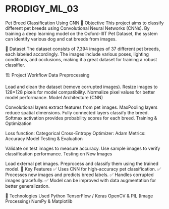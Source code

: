 # PRODIGY_ML_03
Pet Breed Classification Using CNN
📌 Objective
This project aims to classify different pet breeds using Convolutional Neural Networks (CNNs). By training a deep learning model on the Oxford-IIIT Pet Dataset, the system can identify various dog and cat breeds from images.

📂 Dataset
The dataset consists of 7,394 images of 37 different pet breeds, each labeled accordingly. The images include various poses, lighting conditions, and occlusions, making it a great dataset for training a robust classifier.

🏗 Project Workflow
Data Preprocessing

Load and clean the dataset (remove corrupted images).
Resize images to 128×128 pixels for model compatibility.
Normalize pixel values for better model performance.
Model Architecture (CNN)

Convolutional layers extract features from pet images.
MaxPooling layers reduce spatial dimensions.
Fully connected layers classify the breed.
Softmax activation provides probability scores for each breed.
Training & Optimization

Loss function: Categorical Cross-Entropy
Optimizer: Adam
Metrics: Accuracy
Model Testing & Evaluation

Validate on test images to measure accuracy.
Use sample images to verify classification performance.
Testing on New Images

Load external pet images.
Preprocess and classify them using the trained model.
🚀 Key Features
✅ Uses CNN for high-accuracy pet classification.
✅ Processes new images and predicts breed labels.
✅ Handles corrupted images gracefully.
✅ Model can be improved with data augmentation for better generalization.

🔧 Technologies Used
Python
TensorFlow / Keras
OpenCV & PIL (Image Processing)
NumPy & Matplotlib

